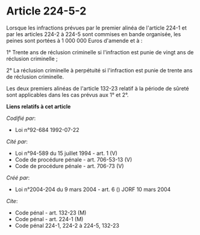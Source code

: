# Article 224-5-2

Lorsque les infractions prévues par le premier alinéa de l'article 224-1 et par les articles 224-2 à 224-5 sont commises en
bande organisée, les peines sont portées à 1 000 000 Euros d'amende et à :

1° Trente ans de réclusion criminelle si l'infraction est punie de vingt ans de réclusion criminelle ;

2° La réclusion criminelle à perpétuité si l'infraction est punie de trente ans de réclusion criminelle.

Les deux premiers alinéas de l'article 132-23 relatif à la période de sûreté sont applicables dans les cas prévus aux 1° et
2°.

**Liens relatifs à cet article**

_Codifié par_:

  - Loi n°92-684 1992-07-22

_Cité par_:

  - Loi n°94-589 du 15 juillet 1994 - art. 1 (V)
  - Code de procédure pénale - art. 706-53-13 (V)
  - Code de procédure pénale - art. 706-73 (V)

_Créé par_:

  - Loi n°2004-204 du 9 mars 2004 - art. 6 () JORF 10 mars 2004

_Cite_:

  - Code pénal - art. 132-23 (M)
  - Code pénal - art. 224-1 (M)
  - Code pénal 224-1, 224-2 à 224-5, 132-23

